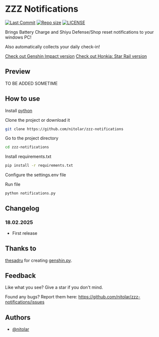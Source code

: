 # ZZZ Notifications
[![Last Commit](https://img.shields.io/github/last-commit/nitolar/zzz-notifications)](https://github.com/nitolar/zzz-notifications/commits/master)
[![Repo size](https://img.shields.io/github/repo-size/nitolar/zzz-notifications)](https://github.com/nitolar/zzz-notifications/graphs/code-frequency)
[![LICENSE](https://img.shields.io/github/license/nitolar/zzz-notifications)](https://github.com/nitolar/zzz-notifications/blob/master/LICENSE.md)


Brings Battery Charge and Shiyu Defense/Shop reset notifications to your windows PC!

Also automatically collects your daily check-in!

[Check out Genshin Impact version](https://github.com/nitolar/genshin-notifications)
[Check out Honkia: Star Rail version](https://github.com/nitolar/hsr-notifications)


## Preview

TO BE ADDED SOMETIME


## How to use

Install [python](https://www.python.org)

Clone the project or download it

```bash
git clone https://github.com/nitolar/zzz-notifications
```

Go to the project directory

```bash
cd zzz-notifications
```

Install requirements.txt

```bash
pip install -r requirements.txt
```

Configure the settings.env file

Run file

```bash
python notifications.py
```


## Changelog

### 18.02.2025

- First release


## Thanks to

[thesadru](https://github.com/thesadru) for creating [genshin.py](https://github.com/thesadru/genshin.py).


## Feedback

Like what you see? Give a star if you don't mind.

Found any bugs? Report them here: https://github.com/nitolar/zzz-notifications/issues


## Authors

- [@nitolar](https://www.github.com/nitolar)

